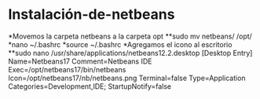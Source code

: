 # Instalación-de-netbeans
*Movemos la carpeta netbeans a la carpeta opt
**sudo mv netbeans/ /opt/
*nano ~/.bashrc
*source ~/.bashrc
*Agregamos el icono al escritorio
**sudo nano /usr/share/applications/netbeans12.2.desktop
[Desktop Entry]
Name=Netbeans17
Comment=Netbeans IDE
Exec=/opt/netbeans17/bin/netbeans
Icon=/opt/netbeans17/nb/netbeans.png
Terminal=false
Type=Application
Categories=Development,IDE;
StartupNotify=false

